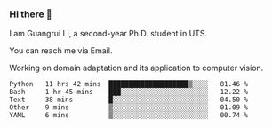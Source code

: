 ### Hi there 👋

<!--
**Solacex/Solacex** is a ✨ _special_ ✨ repository because its `README.md` (this file) appears on your GitHub profile.

Here are some ideas to get you started:

- 🔭 I’m currently working on ...
- 🌱 I’m currently learning ...
- 👯 I’m looking to collaborate on ...
- 🤔 I’m looking for help with ...
- 💬 Ask me about ...
- 📫 How to reach me: ...
- 😄 Pronouns: ...
- ⚡ Fun fact: ...
-->
I am Guangrui Li, a second-year Ph.D. student in UTS.

You can reach me via Email.

Working on domain adaptation and its application to computer vision. 
<!--START_SECTION:waka-->
```text
Python   11 hrs 42 mins  ████████████████████▒░░░░   81.46 % 
Bash     1 hr 45 mins    ███░░░░░░░░░░░░░░░░░░░░░░   12.22 % 
Text     38 mins         █░░░░░░░░░░░░░░░░░░░░░░░░   04.50 % 
Other    9 mins          ▒░░░░░░░░░░░░░░░░░░░░░░░░   01.09 % 
YAML     6 mins          ▒░░░░░░░░░░░░░░░░░░░░░░░░   00.74 % 
```
<!--END_SECTION:waka-->
